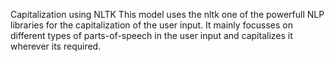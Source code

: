 Capitalization using NLTK
This model uses the nltk one of the powerfull NLP libraries for the capitalization of the user input.
It mainly focusses on different types of parts-of-speech in the user input and capitalizes it wherever its required.

